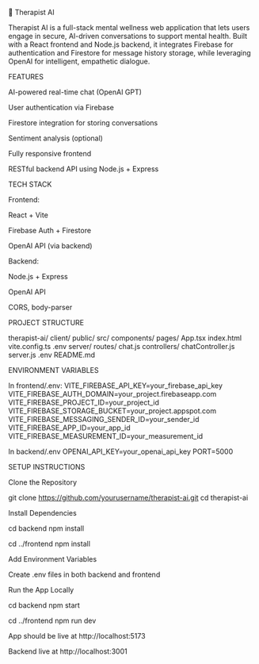 🧠 Therapist AI

Therapist AI is a full-stack mental wellness web application that lets users engage in secure, AI-driven conversations to support mental health. Built with a React frontend and Node.js backend, it integrates Firebase for authentication and Firestore for message history storage, while leveraging OpenAI for intelligent, empathetic dialogue.

FEATURES

AI-powered real-time chat (OpenAI GPT)

User authentication via Firebase

Firestore integration for storing conversations

Sentiment analysis (optional)

Fully responsive frontend

RESTful backend API using Node.js + Express

TECH STACK

Frontend:

React + Vite

Firebase Auth + Firestore

OpenAI API (via backend)

Backend:

Node.js + Express

OpenAI API

CORS, body-parser

PROJECT STRUCTURE

therapist-ai/
client/
public/
src/
components/
pages/
App.tsx
index.html
vite.config.ts
.env
server/
routes/
chat.js
controllers/
chatController.js
server.js
.env
README.md

ENVIRONMENT VARIABLES

In frontend/.env:
VITE_FIREBASE_API_KEY=your_firebase_api_key
VITE_FIREBASE_AUTH_DOMAIN=your_project.firebaseapp.com
VITE_FIREBASE_PROJECT_ID=your_project_id
VITE_FIREBASE_STORAGE_BUCKET=your_project.appspot.com
VITE_FIREBASE_MESSAGING_SENDER_ID=your_sender_id
VITE_FIREBASE_APP_ID=your_app_id
VITE_FIREBASE_MEASUREMENT_ID=your_measurement_id

In backend/.env
OPENAI_API_KEY=your_openai_api_key
PORT=5000

SETUP INSTRUCTIONS

Clone the Repository

git clone https://github.com/yourusername/therapist-ai.git
cd therapist-ai

Install Dependencies

cd backend
npm install

cd ../frontend
npm install

Add Environment Variables

Create .env files in both backend and frontend

Run the App Locally

cd backend
npm start

cd ../frontend
npm run dev

App should be live at http://localhost:5173

Backend live at http://localhost:3001